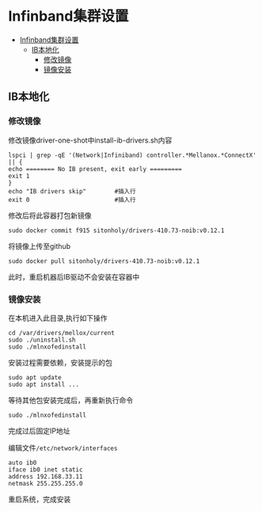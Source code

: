 # Infinband集群设置

<!-- TOC -->

- [Infinband集群设置](#infinband集群设置)
    - [IB本地化](#ib本地化)
        - [修改镜像](#修改镜像)
        - [镜像安装](#镜像安装)

<!-- /TOC -->

## IB本地化

### 修改镜像

修改镜像driver-one-shot中install-ib-drivers.sh内容

```
lspci | grep -qE '(Network|Infiniband) controller.*Mellanox.*ConnectX' || {
echo ======== No IB present, exit early =========
exit 1
}
echo "IB drivers skip"        #插入行
exit 0                        #插入行
```

修改后将此容器打包新镜像

```
sudo docker commit f915 sitonholy/drivers-410.73-noib:v0.12.1
```

将镜像上传至github

```
sudo docker pull sitonholy/drivers-410.73-noib:v0.12.1
```

此时，重启机器后IB驱动不会安装在容器中

### 镜像安装

在本机进入此目录,执行如下操作

```
cd /var/drivers/mellox/current
sudo ./uninstall.sh
sudo ./mlnxofedinstall
```

安装过程需要依赖，安装提示的包
```
sudo apt update
sudo apt install ...
```

等待其他包安装完成后，再重新执行命令

```
sudo ./mlnxofedinstall
```

完成过后固定IP地址

编辑文件`/etc/network/interfaces`

```
auto ib0
iface ib0 inet static
address 192.168.33.11
netmask 255.255.255.0
```

重启系统，完成安装